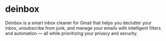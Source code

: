 # deinbox
Deinbox is a smart inbox cleaner for Gmail that helps you declutter your inbox, unsubscribe from junk, and manage your emails with intelligent filters and automation — all while prioritizing your privacy and security.
